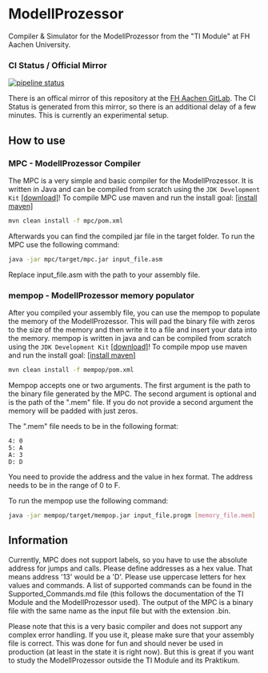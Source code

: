# ModellProzessor

Compiler & Simulator for the ModellProzessor from the "TI Module" at FH Aachen University.

### CI Status / Official Mirror

[![pipeline status](https://git.fh-aachen.de/tb3838s/modellprozessor/badges/main/pipeline.svg)](https://git.fh-aachen.de/tb3838s/modellprozessor/-/commits/main)

There is an offical mirror of this repository at
the [FH Aachen GitLab](https://git.fh-aachen.de/tb3838s/modellprozessor).
The CI Status is generated from this mirror, so there is an additional delay of a few minutes. This is currently an
experimental setup.

## How to use

### MPC - ModellProzessor Compiler

The MPC is a very simple and basic compiler for the ModellProzessor.
It is written in Java and can be compiled from scratch using
the `JDK Development Kit` [[download]](https://www.oracle.com/de/java/technologies/downloads/#java21)!
To compile MPC use maven and run the install goal: [[install maven]](https://maven.apache.org/download.cgi)

```bash
mvn clean install -f mpc/pom.xml
```

Afterwards you can find the compiled jar file in the target folder.
To run the MPC use the following command:

```bash
java -jar mpc/target/mpc.jar input_file.asm
```

Replace input_file.asm with the path to your assembly file.

### mempop - ModellProzessor memory populator

After you compiled your assembly file, you can use the mempop to populate the memory of the ModellProzessor.
This will pad the binary file with zeros to the size of the memory and then write it to a file and insert your
data into the memory.
mempop is written in java and can be compiled from scratch using
the `JDK Development Kit` [[download]](https://www.oracle.com/de/java/technologies/downloads/#java21)!
To compile mpop use maven and run the install goal: [[install maven]](https://maven.apache.org/download.cgi)

```bash
mvn clean install -f mempop/pom.xml
```

Mempop accepts one or two arguments.
The first argument is the path to the binary file generated by the MPC.
The second argument is optional and is the path of the ".mem" file.
If you do not provide a second argument the
memory will be padded with just zeros.

The ".mem" file needs to be in the following format:

```
4: 0
5: A
A: 3
D: D
```

You need to provide the address and the value in hex format. The address needs to be in the range of 0 to F.

To run the mempop use the following command:

```bash
java -jar mempop/target/mempop.jar input_file.progm [memory_file.mem]
```

## Information

Currently, MPC does not support labels, so you have to use
the absolute address for jumps and calls.
Please define addresses as a hex value. That means address '13' would be a 'D'. Please use uppercase letters for hex
values and commands.
A list of supported commands can be found in the Supported_Commands.md file (this follows the documentation of the TI
Module and the ModellProzessor used).
The output of the MPC is a binary file with the same name as the input file but with the extension .bin.

Please note that this is a very basic compiler and does not support any complex error handling. If you use it, please
make sure that your assembly file is correct.
This was done for fun and should never be used in production (at least in the state it is right now).
But this is great if you want to study the ModellProzessor outside the TI Module and its Praktikum.

